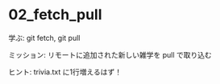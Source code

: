 # 02_fetch_pull

学ぶ: git fetch, git pull

ミッション: リモートに追加された新しい雑学を pull で取り込む

ヒント: trivia.txt に1行増えるはず！
